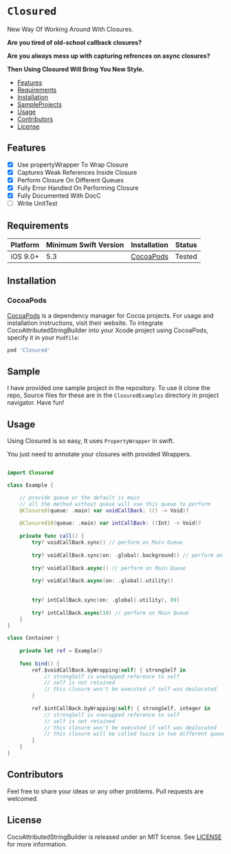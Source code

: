 # ``Closured``

New Way Of Working Around With Closures.

**Are you tired of old-school callback closures?**

**Are you always mess up with capturing refrences on async closures?**
 
**Then Using Closured Will Bring You New Style.**

- [Features](#features)
- [Requirements](#requirements)
- [Installation](#installation)
- [SampleProjects](#Sample)
- [Usage](#Usage)
- [Contributors](#Contributors)
- [License](#license)

## Features

- [x] Use propertyWrapper To Wrap Closure
- [x] Captures Weak References Inside Closure
- [x] Perform Closure On Different Queues
- [x] Fully Error Handled On Performing Closure
- [x] Fully Documented With DocC
- [ ] Write UnitTest

## Requirements

| Platform | Minimum Swift Version | Installation | Status |
| --- | --- | --- | --- |
| iOS 9.0+ | 5.3 | [CocoaPods](#cocoapods) | Tested |

## Installation

### CocoaPods

[CocoaPods](https://cocoapods.org) is a dependency manager for Cocoa projects. For usage and installation instructions, visit their website. To integrate CocoAttributedStringBuilder into your Xcode project using CocoaPods, specify it in your `Podfile`:

```ruby
pod 'Closured'
```

## Sample

I have provided one sample project in the repository. To use it clone the repo, Source files for these are in the `ClosuredExamples` directory in project navigator. Have fun!

## Usage

Using Closured is so easy, It uses `PropertyWrapper` in swift.

You just need to annotate your closures with provided Wrappers.

```swift

import Closured

class Example {

    // provide queue or the default is main
    // all the method without queue will use this queue to perform
    @Closured(queue: .main) var voidCallBack: (() -> Void)?
    
    @Closured10(queue: .main) var intCallBack: ((Int) -> Void)?
    
    private func call() {
        try? voidCallBack.sync() // perform on Main Queue
        
        try? voidCallBack.sync(on: .global(.background)) // perform on global Queue
        
        try? voidCallBack.async() // perform on Main Queue
        
        try? voidCallBack.async(on: .global(.utility)) 
        
        
        try? intCallBack.sync(on: .global(.utility), 89) 
        
        try? intCallBack.async(10) // perform on Main Queue
    }
}

class Container {
    
    private let ref = Example()
    
    func bind() {
        ref.$voidCallBack.byWrapping(self) { strongSelf in
            // strongSelf is unwrapped reference to self
            // self is not retained
            // this closure won't be executed if self was dealocated
        }
        
        ref.$intCallBack.byWrapping(self) { strongSelf, integer in
            // strongSelf is unwrapped reference to self
            // self is not retained
            // this closure won't be executed if self was dealocated
            // this closure will be called twice in two different queue, and provide 2 numbers = 89 and 10 
        }
    }
}

```


## Contributors

Feel free to share your ideas or any other problems. Pull requests are welcomed.

## License

CocoAttributedStringBuilder is released under an MIT license. See [LICENSE](https://github.com/kiarashvosough1999/Closured/blob/master/LICENSE) for more information.
 
